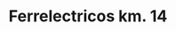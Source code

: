 ---
title: "Ferrelectricos km. 14"
url: /san-antonio-de-los-altos/ferrelectricos-km-14/
shop: hardware
---